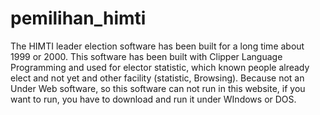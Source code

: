 # pemilihan_himti
The HIMTI leader election software has been built for a long time about 1999 or 2000. This software has been built with Clipper Language Programming and used for elector statistic, which known people already elect and not yet and other facility (statistic, Browsing). Because not an Under Web software, so this software can not run in this website, if you want to run, you have to download and run it under WIndows or DOS. 

